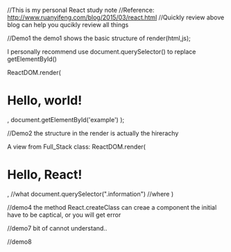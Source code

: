 //This is my personal React study note
//Reference: http://www.ruanyifeng.com/blog/2015/03/react.html
//Quickly review above blog can help you qucikly review all things


//Demo1
the demo1 shows the basic structure of render(html,js);

I personally recommend use document.querySelector() to replace getElementById()

ReactDOM.render(
  <h1>Hello, world!</h1>,
  document.getElementById('example')
);

//Demo2
the structure in the render is actually the <html> hirerachy

A view from Full_Stack class:
ReactDOM.render(
	<h1>Hello, React!</h1>,       				//what
	document.querySelector(".information")		//where
)

//demo4
the method React.createClass can creae a component
the initial have to be captical, or you will get error

//demo7
bit of cannot understand..

//demo8




